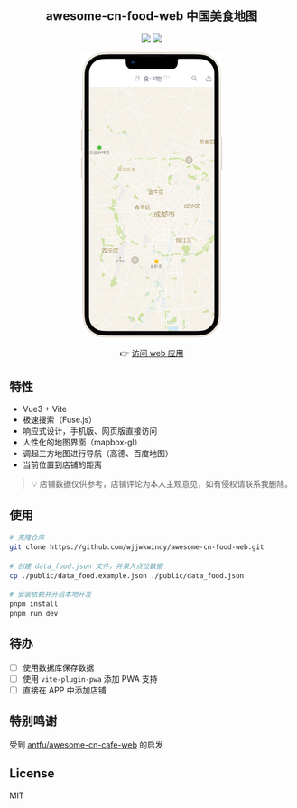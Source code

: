 <p align="center">
  <h2 align="center">awesome-cn-food-web 中国美食地图</h2>
</p>

<p align="center">
  <img src="https://github.com/wjjwkwindy/awesome-cn-food-web/actions/workflows/main.yml/badge.svg">
  <img src="https://img.shields.io/github/license/wjjwkwindy/awesome-cn-food-web">
</p>

<p align="center">
  <img src="./screenshots/home.png" width="250px">
</p>

<p align="center">
  <span>👉 </span>
  <a href="https://food.arcticalpaca.com/" target="_blank">访问 web 应用</a>
</p>

## 特性

- Vue3 + Vite
- 极速搜索（Fuse.js）
- 响应式设计，手机版、网页版直接访问
- 人性化的地图界面（mapbox-gl）
- 调起三方地图进行导航（高德、百度地图）
- 当前位置到店铺的距离

> 💡 店铺数据仅供参考，店铺评论为本人主观意见，如有侵权请联系我删除。

## 使用

```bash
# 克隆仓库
git clone https://github.com/wjjwkwindy/awesome-cn-food-web.git

# 创建 data_food.json 文件，并录入点位数据
cp ./public/data_food.example.json ./public/data_food.json

# 安装依赖并开启本地开发
pnpm install
pnpm run dev
```

## 待办

- [ ] 使用数据库保存数据
- [ ] 使用 `vite-plugin-pwa` 添加 PWA 支持
- [ ] 直接在 APP 中添加店铺

## 特别鸣谢

受到 [antfu/awesome-cn-cafe-web](https://github.com/antfu/awesome-cn-cafe-web) 的启发

## License

MIT
